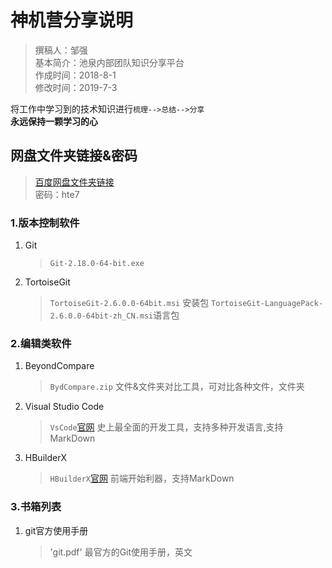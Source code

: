 # 神机营分享说明

> 撰稿人：邹强  
> 基本简介：池泉内部团队知识分享平台  
> 作成时间：2018-8-1  
> 修改时间：2019-7-3

将工作中学习到的技术知识进行`梳理-->总结-->分享`  
**永远保持一颗学习的心**

## 网盘文件夹链接&密码

> [百度网盘文件夹链接](https://pan.baidu.com/s/1zqZTMgf7_EcOHC0J9rCGYA)  
> 密码：hte7

### 1.版本控制软件

1. Git
    > `Git-2.18.0-64-bit.exe`

2. TortoiseGit
    > `TortoiseGit-2.6.0.0-64bit.msi` 安装包
    > `TortoiseGit-LanguagePack-2.6.0.0-64bit-zh_CN.msi`语言包

### 2.编辑类软件

1. BeyondCompare
    > `BydCompare.zip`
    > 文件&文件夹对比工具，可对比各种文件，文件夹

2. Visual Studio Code
    > `VsCode`[官网](https://code.visualstudio.com/)
    > 史上最全面的开发工具，支持多种开发语言,支持MarkDown

3. HBuilderX
    > `HBuilderX`[官网](https://www.dcloud.io/hbuilderx.html)
    > 前端开始利器，支持MarkDown

### 3.书箱列表

1. git官方使用手册
    > 'git.pdf'
    > 最官方的Git使用手册，英文
